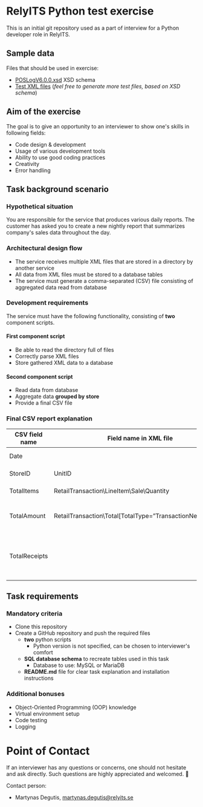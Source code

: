 # RelyITS Python test exercise

This is an initial git repository used as a part of interview for a Python developer role in RelyITS.

## Sample data

Files that should be used in exercise:

* [POSLogV6.0.0.xsd](POSLogV6.0.0.xsd) XSD schema
* [Test XML files](receipts) (*feel free to generate more test files, based on XSD schema*)

## Aim of the exercise

The goal is to give an opportunity to an interviewer to show one's skills in following fields:

* Code design & development
* Usage of various development tools
* Ability to use good coding practices
* Creativity
* Error handling

## Task background scenario

### Hypothetical situation

You are responsible for the service that produces various daily reports. The customer has asked you to create a new
nightly report that summarizes company's sales data throughout the day.

### Architectural design flow

* The service receives multiple XML files that are stored in a directory by another service
* All data from XML files must be stored to a database tables
* The service must generate a comma-separated (CSV) file consisting of aggregated data read from database

### Development requirements

The service must have the following functionality, consisting of **two** component scripts.

#### First component script

* Be able to read the directory full of files
* Correctly parse XML files
* Store gathered XML data to a database

#### Second component script

* Read data from database
* Aggregate data **grouped by store**
* Provide a final CSV file

### Final CSV report explanation

| CSV field name | Field name in XML file                                    | Description                                      |
|----------------|-----------------------------------------------------------|--------------------------------------------------|
| Date           |                                                           | Today’s date                                     |
| StoreID        | UnitID                                                    | Internal ID of the Store                         |
| TotalItems     | RetailTransaction\LineItem\Sale\Quantity                  | Amount of items sold                             |
| TotalAmount    | RetailTransaction\Total[TotalType=”TransactionNetAmount”] | Total amount paid in the receipt                 |
| TotalReceipts  |                                                           | Total amount of receipts received from the store |

## Task requirements

### Mandatory criteria

* Clone this repository
* Create a GitHub repository and push the required files
    * **two** python scripts
        * Python version is not specified, can be chosen to interviewer's comfort
    * **SQL database schema** to recreate tables used in this task
        * Database to use: MySQL or MariaDB
    * **README.md** file for clear task explanation and installation instructions

### Additional bonuses

* Object-Oriented Programming (OOP) knowledge
* Virtual environment setup
* Code testing
* Logging

# Point of Contact

If an interviewer has any questions or concerns, one should not hesitate and ask directly. Such questions are highly
appreciated and welcomed. 🙂

Contact person:

* Martynas Degutis, [martynas.degutis@relyits.se](mailto:martynas.degutis@relyits.se)